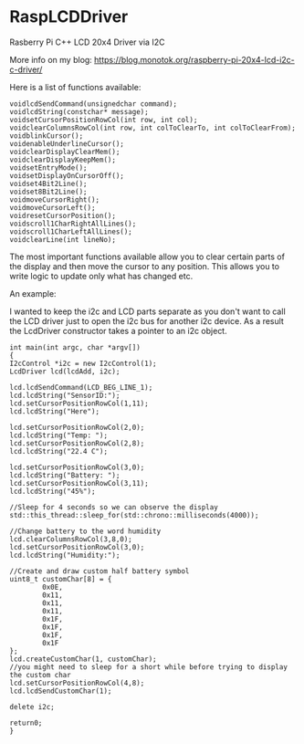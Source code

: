 # RaspLCDDriver
Rasberry  Pi C++ LCD 20x4 Driver via I2C

More info on my blog: https://blog.monotok.org/raspberry-pi-20x4-lcd-i2c-c-driver/

Here is a list of functions available:

```
voidlcdSendCommand(unsignedchar command);
voidlcdString(constchar* message);
voidsetCursorPositionRowCol(int row, int col);
voidclearColumnsRowCol(int row, int colToClearTo, int colToClearFrom);
voidblinkCursor();
voidenableUnderlineCursor();
voidclearDisplayClearMem();
voidclearDisplayKeepMem();
voidsetEntryMode();
voidsetDisplayOnCursorOff();
voidset4Bit2Line();
voidset8Bit2Line();
voidmoveCursorRight();
voidmoveCursorLeft();
voidresetCursorPosition();
voidscroll1CharRightAllLines();
voidscroll1CharLeftAllLines();
voidclearLine(int lineNo);
```
The most important functions available allow you to clear certain parts of the display and then move the cursor to any position. This allows you to write logic to update only what has changed etc.

An example:

I wanted to keep the i2c and LCD parts separate as you don't want to call the LCD driver just to open the i2c bus for another i2c device. As a result the LcdDriver constructor takes a pointer to an i2c object.

```
int main(int argc, char *argv[])
{
I2cControl *i2c = new I2cControl(1);
LcdDriver lcd(lcdAdd, i2c);

lcd.lcdSendCommand(LCD_BEG_LINE_1);
lcd.lcdString("SensorID:");
lcd.setCursorPositionRowCol(1,11);
lcd.lcdString("Here");

lcd.setCursorPositionRowCol(2,0);
lcd.lcdString("Temp: ");
lcd.setCursorPositionRowCol(2,8);
lcd.lcdString("22.4 C");

lcd.setCursorPositionRowCol(3,0);
lcd.lcdString("Battery: ");
lcd.setCursorPositionRowCol(3,11);
lcd.lcdString("45%");

//Sleep for 4 seconds so we can observe the display
std::this_thread::sleep_for(std::chrono::milliseconds(4000));

//Change battery to the word humidity
lcd.clearColumnsRowCol(3,8,0);
lcd.setCursorPositionRowCol(3,0);
lcd.lcdString("Humidity:");

//Create and draw custom half battery symbol
uint8_t customChar[8] = {
        0x0E,
        0x11,
        0x11,
        0x11,
        0x1F,
        0x1F,
        0x1F,
        0x1F
};
lcd.createCustomChar(1, customChar);
//you might need to sleep for a short while before trying to display the custom char
lcd.setCursorPositionRowCol(4,8);
lcd.lcdSendCustomChar(1);

delete i2c;

return0;
}
```
